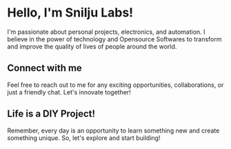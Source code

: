 # Hello, I'm Snilju Labs! 

I'm passionate about personal projects, electronics, and automation. I believe in the power of technology and Opensource Softwares to transform and improve the quality of lives of people around the world.

## Connect with me 

Feel free to reach out to me for any exciting opportunities, collaborations, or just a friendly chat. Let's innovate together!

## Life is a DIY Project!

Remember, every day is an opportunity to learn something new and create something unique. So, let's explore and start building!
